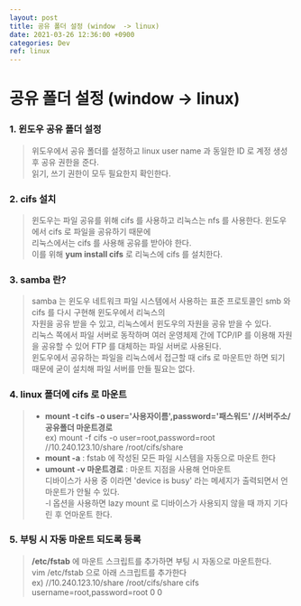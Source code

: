 ```yaml
---
layout: post
title: 공유 폴더 설정 (window  -> linux)
date: 2021-03-26 12:36:00 +0900
categories: Dev
ref: linux
---
```

# 공유 폴더 설정 (window  -> linux)

### 1. 윈도우 공유 폴더 설정   
> 위도우에서 공유 폴더를 설정하고 linux user name 과 동일한 ID 로 계정 생성 후 공유 권한을 준다.   
읽기, 쓰기 권한이 모두 필요한지 확인한다.   

### 2. cifs 설치   
> 윈도우는 파일 공유를 위해 cifs 를 사용하고 리눅스는 nfs 를 사용한다. 윈도우에서 cifs 로 파일을 공유하기 때문에   
리눅스에서는 cifs 를 사용해 공유를 받아야 한다.   
이를 위해 **yum install cifs** 로 리눅스에 cifs 를 설치한다.   
   
### 3. samba 란?
> samba 는 윈도우 네트워크 파일 시스템에서 사용하는 표준 프로토콜인 smb 와 cifs 를 다시 구현해 윈도우에서 리눅스의   
자원을 공유 받을 수 있고, 리눅스에서 윈도우의 자원을 공유 받을 수 있다.   
리눅스 쪽에서 파일 서버로 동작하며 여러 운영체제 간에 TCP/IP 를 이용해 자원을 공유할 수 있어 FTP 를 대체하는 파일 서버로 사용된다.   
윈도우에서 공유하는 파일을 리눅스에서 접근할 때 cifs 로 마운트만 하면 되기 때문에 굳이 설치해 파일 서버를 만들 필요는 없다.

### 4. linux 폴더에 cifs 로 마운트
> - **mount -t cifs -o user='사용자이름',password='패스워드' //서버주소/공유폴더 마운트경로**   
ex) mount -f cifs -o user=root,password=root //10.240.123.10/share /root/cifs/share   
> - **mount -a** : fstab 에 작성된 모든 파일 시스템을 자동으로 마운트 한다   
> - **umount -v 마운트경로** : 마운트 지점을 사용해 언마운트   
디바이스가 사용 중 이라면 'device is busy' 라는 메세지가 출력되면서 언마운트가 안될 수 있다.   
-l 옵션을 사용하면 lazy mount 로 디바이스가 사용되지 않을 때 까지 기다린 후 언마운트 한다.

### 5. 부팅 시 자동 마운트 되도록 등록 
> **/etc/fstab** 에 마운트 스크립트를 추가하면 부팅 시 자동으로 마운트한다.   
vim /etc/fstab 으로 아래 스크립트를 추가한다   
ex) //10.240.123.10/share /root/cifs/share cifs username=root,password=root 0 0
